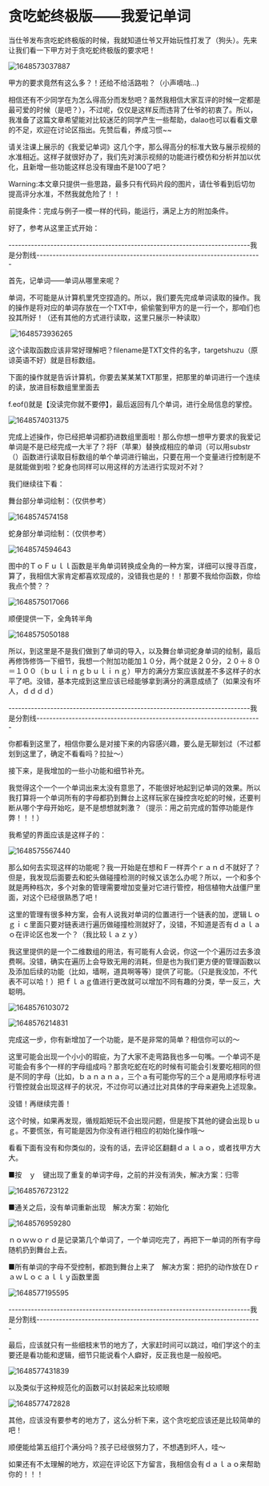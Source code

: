 # 贪吃蛇终极版——我爱记单词

当仕爷发布贪吃蛇终极版的时候，我就知道仕爷又开始玩性打发了（狗头）。先来让我们看一下甲方对于贪吃蛇终极版的要求吧！

![1648573037887](C:\Users\lenovo\AppData\Roaming\Typora\typora-user-images\1648573037887.png)

甲方的要求竟然有这么多？！还给不给活路啦？（小声嘀咕...)

相信还有不少同学在为怎么得高分而发愁吧？虽然我相信大家互评的时候一定都是最可爱的时候（是吧？），不过呢，仅仅是这样反而违背了仕爷的初衷了。所以，我准备了这篇文章希望能对比较迷茫的同学产生一些帮助，dalao也可以看看文章的不足，欢迎在讨论区指出。先赞后看，养成习惯~~

请关注课上展示的《我爱记单词》这几个字，那么得高分的标准大致与展示视频的水准相近。这样子就很好办了，我们先对演示视频的功能进行模仿和分析并加以优化，且新增一些功能这样总没有理由不是100了吧？

Warning:本文章只提供一些思路，最多只有代码片段的图片，请仕爷看到后切勿提高评分水准，不然我就危险了！！

前提条件：完成与例子一模一样的代码，能运行，满足上方的附加条件。

好了，参考从这里正式开始：

---------------------------------------------------------------------------我是分割线----------------------------------------------------------------------

首先，记单词——单词从哪里来呢？

​		单词，不可能是从计算机里凭空捏造的。所以，我们要先完成单词读取的操作。我的操作是将对应的单词存放在一个TXT中，偷偷鳖到甲方的是一行一个，那咱们也投其所好！（还有其他的方式进行读取，这里只展示一种读取）

​		![1648573936265](C:\Users\lenovo\AppData\Roaming\Typora\typora-user-images\1648573936265.png)

这个读取函数应该非常好理解吧？filename是TXT文件的名字，targetshuzu（原谅英语不好）就是目标数组。

下面的操作就是告诉计算机，你要去某某某TXT那里，把那里的单词进行一个连续的读，放进目标数组里里面去

f.eof()就是【没读完你就不要停】，最后返回有几个单词，进行全局信息的掌控。

![1648574031375](C:\Users\lenovo\AppData\Roaming\Typora\typora-user-images\1648574031375.png)

完成上述操作，你已经把单词都扔进数组里面啦！那么你想一想甲方要求的我爱记单词是不是已经完成一大半了？将F（苹果）替换成相应的单词（可以用substr（）函数进行读取目标数组的单个单词进行输出，只要在用一个变量进行控制是不是就能做到啦？蛇身也同样可以用这样的方法进行实现对不对？

我们继续往下看：

舞台部分单词绘制：（仅供参考）

![1648574574158](C:\Users\lenovo\AppData\Roaming\Typora\typora-user-images\1648574574158.png)

蛇身部分单词绘制：（仅供参考）

![1648574594643](C:\Users\lenovo\AppData\Roaming\Typora\typora-user-images\1648574594643.png)

图中的ＴｏＦｕｌｌ函数是半角单词转换成全角的一种方案，详细可以搜寻百度，算了，我相信大家肯定都喜欢现成的，没错我也是的！！那要不我给你函数，你给我点个赞？？

![1648575017066](C:\Users\lenovo\AppData\Roaming\Typora\typora-user-images\1648575017066.png)

顺便提供一下，全角转半角

![1648575050188](C:\Users\lenovo\AppData\Roaming\Typora\typora-user-images\1648575050188.png)

所以，到这里是不是我们做到了单词的导入，以及舞台单词蛇身单词的绘制，最后再修饰修饰一下细节，我想一个附加功能加１０分，两个就是２０分，２０＋８０＝１００（ｂｕｌｉｎｇｂｕｌｉｎｇ）甲方的满分方案应该就差不多这样子的水平了吧。没错，基本完成到这里应该已经能够拿到满分的满意成绩了（如果没有坏人，ｄｄｄｄ）

---------------------------------------------------------------------------我是分割线----------------------------------------------------------------------

你都看到这里了，相信你要么是对接下来的内容感兴趣，要么是无聊划过（不过都划到这里了，确定不看看吗？拉扯～）

接下来，是我增加的一些小功能和细节补充。

我觉得这个一个一个单词出来太没有意思了，不能很好地起到记单词的效果。所以我打算将一个单词所有的字母都扔到舞台上这样玩家在操控贪吃蛇的时候，还要判断从哪个字母开始吃，是不是想想就刺激？（提示：用之前完成的暂停功能是作弊！！！）

我希望的界面应该是这样子的：

![1648575567440](C:\Users\lenovo\AppData\Roaming\Typora\typora-user-images\1648575567440.png)

那么如何去实现这样的功能呢？我一开始是在想和Ｆ一样弄个ｒａｎｄ不就好了？但是，我发现后面要去和蛇头做碰撞检测的时候又该怎么办呢？所以，一个和多个就是两种档次，多个对象的管理需要增加变量对它进行管控，相信植物大战僵尸里面，对这个已经很熟悉了吧！

这里的管理有很多种方案，会有人说我对单词的位置进行一个链表的加，逻辑Ｌｏｇｉｃ里面只要对链表进行遍历做碰撞检测就好了，没错，不知道是否有ｄａｌａｏ在评论区也发一个？（我比较ｌａｚｙ）

我这里提供的是一个二维数组的用法，有可能有人会说，你这一个个遍历过去多浪费啊。没错，确实在遍历上会导致无用的消耗，但是也为我们更方便的管理函数以及添加后续的功能（比如，墙啊，道具啊等等）提供了可能。（只是我没加，不代表不可以哈！）把ｆｌａｇ值进行更改就可以增加不同有趣的分类，举一反三，大聪明。

![1648576103072](C:\Users\lenovo\AppData\Roaming\Typora\typora-user-images\1648576103072.png)

![1648576214831](C:\Users\lenovo\AppData\Roaming\Typora\typora-user-images\1648576214831.png)

完成这一步，你有新增加了一个功能，是不是非常的简单？相信你可以的～

这里可能会出现一个小小的瑕疵，为了大家不走弯路我也多一句嘴。一个单词不是可能会有多个一样的字母组成吗？那贪吃蛇在吃的时候有可能会引发要吃相同的但是不同的字母（比如，ｂａｎａｎａ，三个ａ有可能你写的三个ａ是用顺序标号进行管控就会出现这样子的状况，不过你可以通过比对具体的字母来避免上述现象。

没错！再继续完善！

这个时候，如果再发现，循规蹈矩玩不会出现问题，但是按下其他的键会出现ｂｕｇ。不要慌张，有可能是因为你没有进行相应的初始化操作哦～

看看下面有没有和你类似的，没有的话，去评论区翻翻ｄａｌａｏ，或者找甲方大大。

■按　ｙ　键出现了重复的单词字母，之前的并没有消失，解决方案：归零

![1648576723122](C:\Users\lenovo\AppData\Roaming\Typora\typora-user-images\1648576723122.png)

■通关之后，没有单词重新出现　解决方案：初始化

![1648576959280](C:\Users\lenovo\AppData\Roaming\Typora\typora-user-images\1648576959280.png)

ｎｏｗｗｏｒｄ是记录第几个单词了，一个单词吃完了，再把下一单词的所有字母随机扔到舞台上去。

■所有单词的字母不受控制，都跑到舞台上来了　解决方案：把扔的动作放在ＤｒａｗＬｏｃａｌｌｙ函数里面

![1648577195595](C:\Users\lenovo\AppData\Roaming\Typora\typora-user-images\1648577195595.png)

---------------------------------------------------------------------------我是分割线----------------------------------------------------------------------

最后，应该就只有一些细枝末节的地方了，大家赶时间可以跳过，咱们学这个的主要还是看功能和逻辑，细节只能说看个人癖好，反正我也是一般般吧。

![1648577431839](C:\Users\lenovo\AppData\Roaming\Typora\typora-user-images\1648577431839.png)

以及类似于这种规范化的函数可以封装起来比较顺眼

![1648577472828](C:\Users\lenovo\AppData\Roaming\Typora\typora-user-images\1648577472828.png)

其他，应该没有要参考的地方了，这么分析下来，这个贪吃蛇应该还是比较简单的吧！

顺便能给第五组打个满分吗？孩子已经很努力了，不想遇到坏人，哇～

如果还有不太理解的地方，欢迎在评论区下方留言，我相信会有ｄａｌａｏ来帮助你的！！！